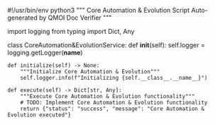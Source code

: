 #!/usr/bin/env python3
"""
Core Automation & Evolution Script
Auto-generated by QMOI Doc Verifier
"""

import logging
from typing import Dict, Any

class CoreAutomation&EvolutionService:
    def __init__(self):
        self.logger = logging.getLogger(__name__)
    
    def initialize(self) -> None:
        """Initialize Core Automation & Evolution"""
        self.logger.info(f"Initializing {self.__class__.__name__}")
    
    def execute(self) -> Dict[str, Any]:
        """Execute Core Automation & Evolution functionality"""
        # TODO: Implement Core Automation & Evolution functionality
        return {"status": "success", "message": "Core Automation & Evolution executed"}
